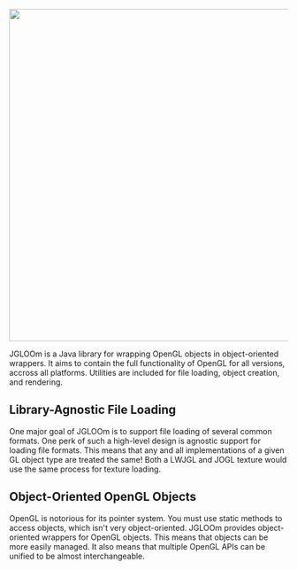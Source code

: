 <img align="center" src="https://i.imgsafe.org/fa48aa1.png" width=600></img>

JGLOOm is a Java library for wrapping OpenGL objects in object-oriented wrappers. It
aims to contain the full functionality of OpenGL for all versions, accross all 
platforms. Utilities are included for file loading, object creation, and rendering.

Library-Agnostic File Loading
---------------------------------
One major goal of JGLOOm is to support file loading of several common formats. One 
perk of such a high-level design is agnostic support for loading file formats. This 
means that any and all implementations of a given GL object type are treated the 
same! Both a LWJGL and JOGL texture would use the same process for texture loading.

Object-Oriented OpenGL Objects
---------------------------------
OpenGL is notorious for its pointer system. You must use static methods to access 
objects, which isn't very object-oriented. JGLOOm provides object-oriented wrappers 
for OpenGL objects. This means that objects can be more easily managed. It also means 
that multiple OpenGL APIs can be unified to be almost interchangeable.